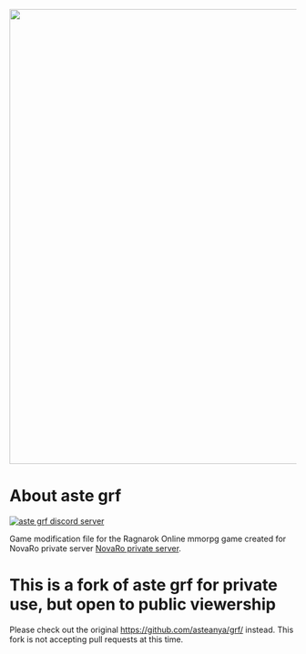 <p align="center">
  <img width="800px" src="assets/header.png">
</p>

# About aste grf

[![aste grf discord server](https://discordapp.com/api/guilds/610091815236010015/widget.png?style=shield)](https://discord.gg/r4Vp47G)

Game modification file for the Ragnarok Online mmorpg game created for NovaRo private server [NovaRo private server](https://www.novaragnarok.com/).

# This is a fork of aste grf for private use, but open to public viewership

Please check out the original https://github.com/asteanya/grf/ instead. This fork is not accepting pull requests at this time.